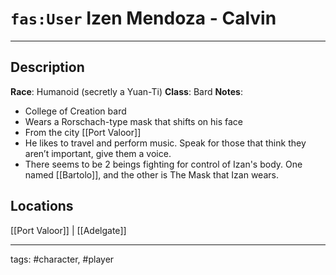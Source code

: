 # `fas:User` Izen Mendoza  - **Calvin**
---

## Description
**Race**: Humanoid (secretly a Yuan-Ti)
**Class**: Bard
**Notes**: 
- College of Creation bard
- Wears a Rorschach-type mask that shifts on his face
- From the city [[Port Valoor]]
- He likes to travel and perform music. Speak for those that think they aren’t important, give them a voice.
- There seems to be 2 beings fighting for control of Izan's body. One named [[Bartolo]], and the other is The Mask that Izan wears.

## Locations
[[Port Valoor]] | [[Adelgate]]

---
tags: #character, #player